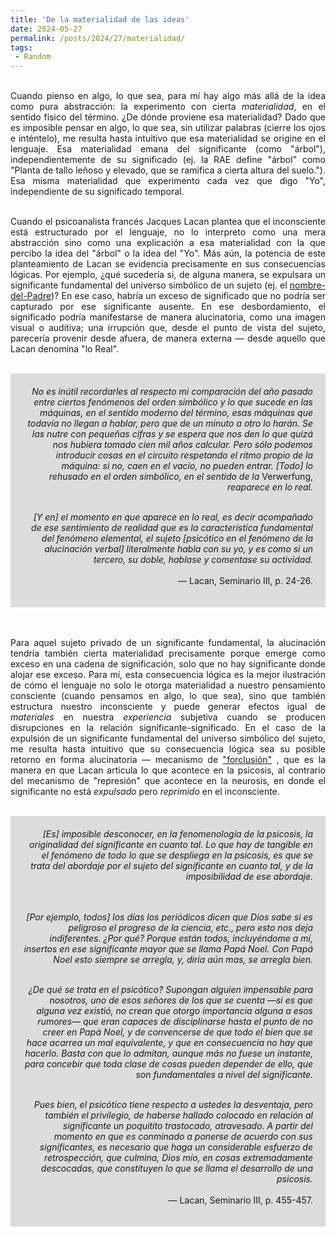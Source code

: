 ```yaml
---
title: 'De la materialidad de las ideas'
date: 2024-05-27
permalink: /posts/2024/27/materialidad/
tags:
 - Random
---
```



<div style="text-align: justify;">

<br>Cuando pienso en algo, lo que sea, para mí hay algo más allá de la idea como pura abstracción: la experimento con cierta <em>materialidad</em>, en el sentido físico del término. ¿De dónde proviene esa materialidad? Dado que es imposible pensar en algo, lo que sea, sin utilizar palabras (cierre los ojos e inténtelo), me resulta hasta intuitivo que esa materialidad se origine en el lenguaje. Esa materialidad emana del significante (como "árbol"), independientemente de su significado (ej. la RAE define "árbol" como "Planta de tallo leñoso y elevado, que se ramifica a cierta altura del suelo."). Esa misma materialidad que experimento cada vez que digo "Yo", independiente de su significado temporal.<br>

<br>Cuando el psicoanalista francés Jacques Lacan plantea que el inconsciente está estructurado por el lenguaje, no lo interpreto como una mera abstracción sino como una explicación a esa materialidad con la que percibo la idea del "árbol" o la idea del "Yo". Más aún, la potencia de este planteamiento de Lacan se evidencia precisamente en sus consecuencias lógicas. Por ejemplo, ¿qué sucedería si, de alguna manera, se expulsara un significante fundamental del universo simbólico de un sujeto (ej. el <a href="https://www.revistavirtualia.com/articulos/529/miscelaneas/los-nombres-del-padre">nombre-del-Padre</a>)? En ese caso, habría un exceso de significado que no podría ser capturado por ese significante ausente. En ese desbordamiento, el significado podría manifestarse de manera alucinatoria, como una imagen visual o auditiva; una irrupción que, desde el punto de vista del sujeto, parecería provenir desde afuera, de manera externa — desde aquello que Lacan denomina "lo Real".<br>

<div style="text-align: right;">
<br>
<div style="background-color: rgb(221, 221, 221); padding: 20px;">
<em>No es inútil recordarles al respecto mi comparación del año pasado entre ciertos fenómenos del orden simbólico y lo que sucede en las máquinas, en el sentido moderno del término, esas máquinas que todavía no llegan a hablar, pero que de un minuto a otro lo harán. Se las nutre con pequeñas cifras y se espera que nos den lo que quizá nos hubiera tomado cien mil años calcular. Pero sólo podemos introducir cosas en el circuito respetando el ritmo propio de la máquina: si no, caen en el vacío, no pueden entrar. [Todo] lo rehusado en el orden simbólico, en el sentido de la</em> Verwerfung, <em>reaparece en lo real.<br><br>

  [Y en] el momento en que aparece en lo real, es decir
acompañado de ese sentimiento de realidad que es la característica fundamental del fenómeno elemental, el sujeto [psicótico en el fenómeno de la alucinación verbal] literalmente habla con su yo, y es como si un tercero, su doble, hablase y comentase su actividad.</em><br><br>
 — Lacan, Seminario III, p. 24-26.

</div><br>

</div>

<div style="text-align: justify;">


<br>Para aquel sujeto privado de un significante fundamental, la alucinación tendría también cierta materialidad precisamente porque emerge como exceso en una cadena de significación, solo que no hay significante donde alojar ese exceso. Para mí, esta consecuencia lógica es la mejor ilustración de cómo el lenguaje no solo le otorga materialidad a nuestro pensamiento consciente (cuando pensamos en algo, lo que sea), sino que también estructura nuestro inconsciente y puede generar efectos igual de <em>materiales</em> en nuestra <em>experiencia</em> subjetiva cuando se producen disrupciones en la relación significante-significado. En el caso de la expulsión de un significante fundamental del universo simbólico del sujeto, me resulta hasta intuitivo que su consecuencia lógica sea su posible retorno en forma alucinatoria — mecanismo de <a href="https://www.psicopsi.com/wp-content/uploads/2021/06/Lacan-Seminario3.pdf">"forclusión"</a> , que es la manera en que Lacan articula lo que acontece en la psicosis, al contrario del mecanismo de "represión" que acontece en la neurosis, en donde el significante no está <em>expulsado</em> pero <em>reprimido</em> en el inconsciente.<br>

<div style="text-align: right;">
<br>
<div style="background-color: rgb(221, 221, 221); padding: 20px;">
<em>[Es] imposible desconocer, en la fenomenología de la psicosis, la originalidad del significante en cuanto tal. Lo que hay de tangible en el fenómeno de todo lo que se despliega en la psicosis, es que se trata del abordaje por el sujeto del significante en cuanto tal, y de la imposibilidad de ese abordaje.<br><br>

<br>[Por ejemplo, todos] los días los periódicos dicen que Dios sabe si es peligroso el progreso de la ciencia, etc., pero esto nos deja indiferentes. ¿Por qué? Porque están todos, incluyéndome a mí, insertos en ese significante mayor que se llama Papá Noel. Con Papá Noel esto siempre se arregla, y, diría aún mas, se arregla bien. </em><br><br>

<em>¿De qué se trata en el psicótico? Supongan alguien impensable para nosotros, uno de esos señores de los que se cuenta —si es que alguna vez existió, no crean que otorgo importancia alguna a esos rumores— que eran capaces de disciplinarse hasta el punto de no creer en Papá Noel, y de convencerse de que todo el bien que se hace acarrea un mal equivalente, y que en consecuencia no hay que hacerlo. Basta con que lo admitan, aunque más no fuese un instante, para concebir que toda clase de cosas pueden depender de ello, que son fundamentales a nivel del significante.<br><br>

Pues bien, el psicótico tiene respecto a ustedes la desventaja, pero también el privilegio, de haberse hallado colocado en
relación al significante un poquitito trastocado, atravesado. A
partir del momento en que es conminado a ponerse de
acuerdo con sus significantes, es necesario que haga un considerable esfuerzo de retrospección, que culmina, Dios mío, en
cosas extremadamente descocadas, que constituyen lo que se
llama el desarrollo de una psicosis.</em><br><br>
 — Lacan, Seminario III, p. 455-457.

</div><br>

</div>

</div><br>